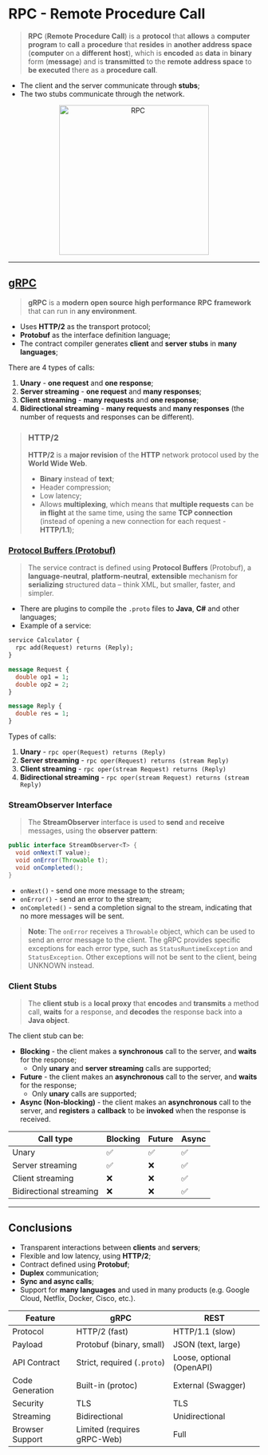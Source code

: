 # RPC - Remote Procedure Call

> **RPC** (**Remote Procedure Call**) is a **protocol** that **allows** a **computer program** to **call** a **procedure** that **resides** in **another address space** (**computer** on a **different** **host**), which is **encoded** as **data** in **binary** form (**message**) and is **transmitted** to the **remote** **address space** to **be executed** there as a **procedure call**.

* The client and the server communicate through **stubs**;
* The two stubs communicate through the network.

<p align="center">
    <img src="https://static.javatpoint.com/operating-system/images/what-is-rpc-in-operating-system4.png" width="300" alt="RPC"/>
</p>

---

## [gRPC](https://grpc.io/)

> **gRPC** is a **modern** **open source** **high performance** **RPC** **framework** that can run in **any environment**.

* Uses **HTTP/2** as the transport protocol;
* **Protobuf** as the interface definition language;
* The contract compiler generates **client** and **server** **stubs** in **many languages**;

There are 4 types of calls:

1. **Unary** - **one request** and **one response**;
2. **Server streaming** - **one request** and **many responses**;
3. **Client streaming** - **many requests** and **one response**;
4. **Bidirectional streaming** - **many requests** and **many responses** (the number of requests and responses can be different).

> ### HTTP/2
>
> **HTTP/2** is a **major revision** of the **HTTP** network protocol used
> by the **World Wide Web**.
>
> * **Binary** instead of **text**;
> * Header compression;
> * Low latency;
> * Allows **multiplexing**, which means that **multiple requests** can be
> **in flight** at the same time, using the same **TCP connection** (instead
> of opening a new connection for each request - **HTTP/1.1**);

### [Protocol Buffers (Protobuf)](https://protobuf.dev/)

> The service contract is defined using **Protocol Buffers** (Protobuf), a **language-neutral**, **platform-neutral**, **extensible** mechanism for **serializing** structured data – think XML, but smaller, faster, and simpler.

* There are plugins to compile the `.proto` files to **Java**, **C#** and other languages;
* Example of a service:
  
```protobuf
service Calculator {
  rpc add(Request) returns (Reply);
}

message Request {
  double op1 = 1;
  double op2 = 2;
}

message Reply {
  double res = 1;
}
```

Types of calls:

1. **Unary** - `rpc oper(Request) returns (Reply)`
2. **Server streaming** - `rpc oper(Request) returns (stream Reply)`
3. **Client streaming** - `rpc oper(stream Request) returns (Reply)`
4. **Bidirectional streaming** - `rpc oper(stream Request) returns (stream Reply)`

### StreamObserver Interface

> The **StreamObserver** interface is used to **send** and **receive** messages, using the **observer pattern**:

```java
public interface StreamObserver<T> {
  void onNext(T value);
  void onError(Throwable t);
  void onCompleted();
}
```

* `onNext()` - send one more message to the stream;
* `onError()` - send an error to the stream;
* `onCompleted()` - send a completion signal to the stream, indicating that no more messages will be sent.

<!--TODO: Maybe add examples of implementation in Java-->

> **Note**: The `onError` receives a `Throwable` object, which can be used to send an error message to the client. The gRPC provides specific exceptions for each error type, such as `StatusRuntimeException` and `StatusException`. Other exceptions will not be sent to the client, being UNKNOWN instead.

### Client Stubs

> The **client stub** is a **local proxy** that **encodes** and **transmits** a method call, **waits** for a response, and **decodes** the response back into a **Java object**.

The client stub can be:

* **Blocking** - the client makes a **synchronous** call to the server, and **waits** for the response;
  * Only **unary** and **server streaming** calls are supported;
* **Future** - the client makes an **asynchronous** call to the server, and **waits** for the response;
  * Only **unary** calls are supported;
* **Async (Non-blocking)** - the client makes an **asynchronous** call to the server, and **registers** a **callback** to be **invoked** when the response is received.

| Call type               | Blocking           | Future             | Async              |
| ----------------------- | ------------------ | ------------------ | ------------------ |
| Unary                   | :white_check_mark: | :white_check_mark: | :white_check_mark: |
| Server streaming        | :white_check_mark: | :x:                | :white_check_mark: |
| Client streaming        | :x:                | :x:                | :white_check_mark: |
| Bidirectional streaming | :x:                | :x:                | :white_check_mark: |

---

## Conclusions

* Transparent interactions between **clients** and **servers**;
* Flexible and low latency, using **HTTP/2**;
* Contract defined using **Protobuf**;
* **Duplex** communication;
* **Sync and async calls**;
* Support for **many languages** and used in many products (e.g. Google Cloud, Netflix, Docker, Cisco, etc.).

| Feature         | gRPC                        | REST                      |
| --------------- | --------------------------- | ------------------------- |
| Protocol        | HTTP/2 (fast)               | HTTP/1.1 (slow)           |
| Payload         | Protobuf (binary, small)    | JSON (text, large)        |
| API Contract    | Strict, required (`.proto`) | Loose, optional (OpenAPI) |
| Code Generation | Built-in (protoc)           | External (Swagger)        |
| Security        | TLS                         | TLS                       |
| Streaming       | Bidirectional               | Unidirectional            |
| Browser Support | Limited (requires gRPC-Web) | Full                      |
